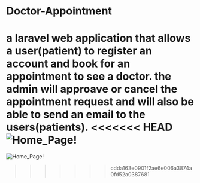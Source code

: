 # Doctor-Appointment

a laravel web application that allows a user(patient) to register an account and book for an appointment to see a doctor.
the admin will approave or cancel the appointment request and will also be able to send an email to the users(patients).
<<<<<<< HEAD
![Home_Page!](../assets/iamages/int8.png)
=======
![Home_Page!](/assets/iamages/int8.png)
>>>>>>> cdda163e0901f2ae6e006a3874a0fd52a0387681
